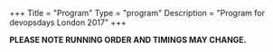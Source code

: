 +++
Title = "Program"
Type = "program"
Description = "Program for devopsdays London 2017"
+++

<b>PLEASE NOTE RUNNING ORDER AND TIMINGS MAY CHANGE.</b>